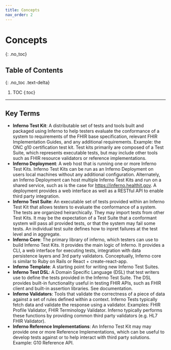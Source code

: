 ```yaml
---
title: Concepts
nav_order: 2
---
```

# Concepts
{: .no_toc}

## Table of Contents
{: .no_toc .text-delta}

1. TOC
{:toc}
---
## Key Terms
- **Inferno Test Kit**: A distributable set of tests and tools built and packaged
  using Inferno to help testers evaluate the conformance of a system to
  requirements of the FHIR base specification, relevant FHIR Implementation
  Guides, and any additional requirements.  Example: the ONC g10 certification
  test kit. Test kits primarily are composed of a Test Suite, which represents
  executable tests, but may include other tools such as FHIR resource validators
  or reference implementations.  
- **Inferno Deployment**: A web host that is running
  one or more Inferno Test Kits.  Inferno Test Kits can be run as an Inferno Deployment on
  users local machines without any additional configuration. Alternately, an
  Inferno Deployment can host multiple Inferno Test Kits and run on a shared
  service, such as is the case for https://inferno.healthit.gov.  A deployment
  provides a web interface as well as a RESTful API to enable third party
  integration.
- **Inferno Test Suite**: An executable set of tests provided within an Inferno
  Test Kit that allows testers to evaluate the conformance of a system.  The tests
  are organized heirarchically.  They may import tests from other Test Kits.  It
  may be the expectation of a Test Suite that a conformant system will pass all
  provided tests, or that the system may fail some tests.  An individual test
  suite defines how to inpret failures at the test level and in aggregate.
- **Inferno Core**: The primary library of inferno, which testers can use to
  build Inferno Test Kits.  It provides the main logic of Inferno.  It provides a
  CLI, a web interface for executing tests, integration with data persistence
  layers and 3rd party validators.  Conceptually, Inferno core is similar to Ruby
  on Rails or React + create-react-app.
- **Inferno Template**: A starting point for writing new Inferno Test Suites.
- **Inferno Test DSL**: A Domain Specific Language (DSL) that test writers use to
  define the tests provided in the Inferno Test Suite. The DSL provides
  built-in functionality useful in testing FHIR APIs, such as FHIR client
  and built-in assertion libraries.  See documentation.
- **Inferno Validators**: Tools that validate the correctness of a piece of data
  against a set of rules defined within a context.  Inferno Tests typically fetch
  data and validate the response using a validator.  Examples: FHIR Profile
  Validator, FHIR Terminology Validator.  Inferno typically performs these
  functions by providing common third party validators (e.g. HL7 FHIR Validator).
- **Inferno Reference Implementations**: An Inferno Test Kit may may provide one or more Reference
  Implementations, which can be useful to develop tests against or to help interact
  with third party solutions.  Example: G10 Reference API.
